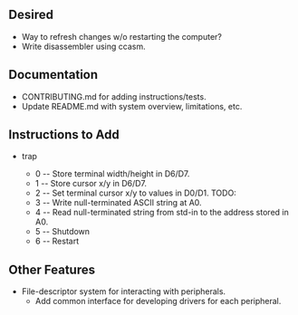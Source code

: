 ## Desired
* Way to refresh changes w/o restarting the computer?
* Write disassembler using ccasm.

## Documentation
* CONTRIBUTING.md for adding instructions/tests.
* Update README.md with system overview, limitations, etc.

## Instructions to Add
* trap <byte>
    * 0 -- Store terminal width/height in D6/D7.
    * 1 -- Store cursor x/y in D6/D7.
    * 2 -- Set terminal cursor x/y to values in D0/D1.
TODO:
    * 3 -- Write null-terminated ASCII string at A0.
    * 4 -- Read null-terminated string from std-in to the address stored in A0.
    * 5 -- Shutdown
    * 6 -- Restart
    
## Other Features
* File-descriptor system for interacting with peripherals.
    * Add common interface for developing drivers for each peripheral.
